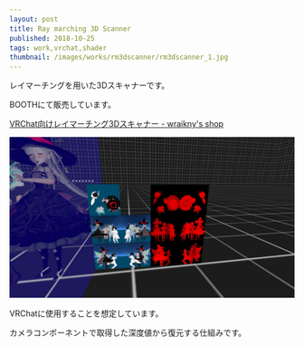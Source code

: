 ```yaml
---
layout: post
title: Ray marching 3D Scanner
published: 2018-10-25
tags: work,vrchat,shader
thumbnail: /images/works/rm3dscanner/rm3dscanner_1.jpg
---
```


レイマーチングを用いた3Dスキャナーです。

BOOTHにて販売しています。

[VRChat向けレイマーチング3Dスキャナー - wraikny's shop](https://wraikny.booth.pm/items/1066842)


<!--more-->

<p>
    <img src="/images/works/rm3dscanner/rm3dscanner_2.jpg" width="560" class="has-image-centered">
</p>

VRChatに使用することを想定しています。

カメラコンポーネントで取得した深度値から復元する仕組みです。

